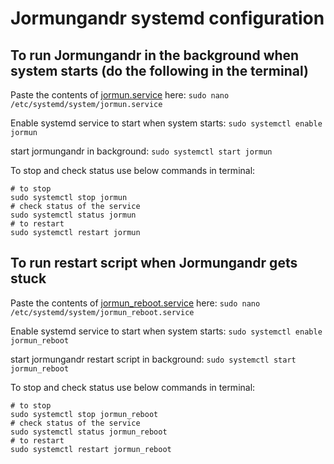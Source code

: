 # Jormungandr systemd configuration

## To run Jormungandr in the background when system starts (do the following in the terminal)

Paste the contents of [jormun.service](jormun.service) here:
```sudo nano /etc/systemd/system/jormun.service```

Enable systemd service to start when system starts:
```sudo systemctl enable jormun```

start jormungandr in background:
```sudo systemctl start jormun```

To stop and check status use below commands in terminal:
```
# to stop
sudo systemctl stop jormun
# check status of the service
sudo systemctl status jormun
# to restart
sudo systemctl restart jormun
```

## To run restart script when Jormungandr gets stuck

Paste the contents of [jormun_reboot.service](jormun_reboot.service) here:
```sudo nano /etc/systemd/system/jormun_reboot.service```

Enable systemd service to start when system starts:
```sudo systemctl enable jormun_reboot```

start jormungandr restart script in background:
```sudo systemctl start jormun_reboot```

To stop and check status use below commands in terminal:
```
# to stop
sudo systemctl stop jormun_reboot
# check status of the service
sudo systemctl status jormun_reboot
# to restart
sudo systemctl restart jormun_reboot
```
